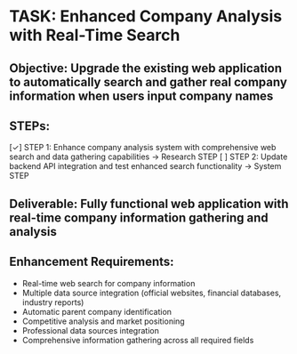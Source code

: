 # TASK: Enhanced Company Analysis with Real-Time Search

## Objective: Upgrade the existing web application to automatically search and gather real company information when users input company names

## STEPs:
[✓] STEP 1: Enhance company analysis system with comprehensive web search and data gathering capabilities → Research STEP
[ ] STEP 2: Update backend API integration and test enhanced search functionality → System STEP

## Deliverable: Fully functional web application with real-time company information gathering and analysis

## Enhancement Requirements:
- Real-time web search for company information
- Multiple data source integration (official websites, financial databases, industry reports)
- Automatic parent company identification
- Competitive analysis and market positioning
- Professional data sources integration
- Comprehensive information gathering across all required fields